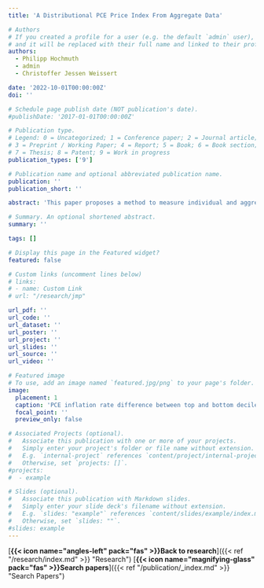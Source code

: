 ```yaml
---
title: 'A Distributional PCE Price Index From Aggregate Data'

# Authors
# If you created a profile for a user (e.g. the default `admin` user), write the username (folder name) here
# and it will be replaced with their full name and linked to their profile.
authors:
  - Philipp Hochmuth
  - admin
  - Christoffer Jessen Weissert

date: '2022-10-01T00:00:00Z'
doi: ''

# Schedule page publish date (NOT publication's date).
#publishDate: '2017-01-01T00:00:00Z'

# Publication type.
# Legend: 0 = Uncategorized; 1 = Conference paper; 2 = Journal article;
# 3 = Preprint / Working Paper; 4 = Report; 5 = Book; 6 = Book section;
# 7 = Thesis; 8 = Patent; 9 = Work in progress
publication_types: ['9']

# Publication name and optional abbreviated publication name.
publication: ''
publication_short: ''

abstract: 'This paper proposes a method to measure individual and aggregate changes in the cost of living when consumer behavior is nonhomothetic and microdata on consumption expenditures are not available. Aggregate prices and expenditure shares together with a single cross-sectional distribution of expenditures are sufficient to create a distribution of nonhomothetic cost-ofliving indices with this approach. The cost-of-living indices derive from PIGL preferences, generalize the Törnqvist price index, and only contain two unknown parameters. Because PIGL preferences aggregate consistently, these parameters can be identified from aggregate data. Using US Personal Consumption Expenditure (PCE) data, the method is applied to obtain a nonhomothetic PCE price index covering 72 product groups. This index reveals a 0.5–1.2 percentage point gap in annual inflation rates between the poorest and richest ten percents throughout 2022, and a similar 0.2 percentage point gap on average since 1988, thus suggesting that poorer households are hit harder both in the ongoing inflation surge and in the long run.'

# Summary. An optional shortened abstract.
summary: ''

tags: []

# Display this page in the Featured widget?
featured: false

# Custom links (uncomment lines below)
# links:  
# - name: Custom Link
# url: "/research/jmp"

url_pdf: ''
url_code: ''
url_dataset: ''
url_poster: ''
url_project: ''
url_slides: ''
url_source: ''
url_video: ''

# Featured image
# To use, add an image named `featured.jpg/png` to your page's folder.
image:
  placement: 1
  caption: 'PCE inflation rate difference between top and bottom deciles'
  focal_point: ''
  preview_only: false

# Associated Projects (optional).
#   Associate this publication with one or more of your projects.
#   Simply enter your project's folder or file name without extension.
#   E.g. `internal-project` references `content/project/internal-project/index.md`.
#   Otherwise, set `projects: []`.
#projects:
#  - example

# Slides (optional).
#   Associate this publication with Markdown slides.
#   Simply enter your slide deck's filename without extension.
#   E.g. `slides: "example"` references `content/slides/example/index.md`.
#   Otherwise, set `slides: ""`.
#slides: example
---
```


[**{{< icon name="angles-left" pack="fas" >}}Back to research**]({{< ref "/research/index.md" >}} "Research")
**<span class="middot-divider"></span>**
[**{{< icon name="magnifying-glass" pack="fas" >}}Search papers**]({{< ref "/publication/_index.md" >}} "Search Papers")

